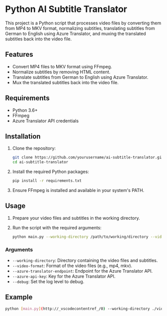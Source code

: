 # Python AI Subtitle Translator

This project is a Python script that processes video files by converting them from MP4 to MKV format, normalizing subtitles, translating subtitles from German to English using Azure Translator, and muxing the translated subtitles back into the video file.

## Features

- Convert MP4 files to MKV format using FFmpeg.
- Normalize subtitles by removing HTML content.
- Translate subtitles from German to English using Azure Translator.
- Mux the translated subtitles back into the video file.

## Requirements

- Python 3.6+
- FFmpeg
- Azure Translator API credentials

## Installation

1. Clone the repository:
    ```sh
    git clone https://github.com/yourusername/ai-subtitle-translator.git
    cd ai-subtitle-translator
    ```

2. Install the required Python packages:
    ```sh
    pip install -r requirements.txt
    ```

3. Ensure FFmpeg is installed and available in your system's PATH.

## Usage

1. Prepare your video files and subtitles in the working directory.

2. Run the script with the required arguments:
    ```sh
    python main.py --working-directory /path/to/working/directory --video-format mp4 --azure-translator-endpoint https://your-translator-endpoint.cognitiveservices.azure.com --azure-api-key your-azure-api-key
    ```

### Arguments

- `--working-directory`: Directory containing the video files and subtitles.
- `--video-format`: Format of the video files (e.g., mp4, mkv).
- `--azure-translator-endpoint`: Endpoint for the Azure Translator API.
- `--azure-api-key`: Key for the Azure Translator API.
- `--debug`: Set the log level to debug.

## Example

```sh
python [main.py](http://_vscodecontentref_/0) --working-directory ./videos --video-format mp4 --azure-translator-endpoint https://api.cognitive.microsofttranslator.com --azure-api-key YOUR_API_KEY